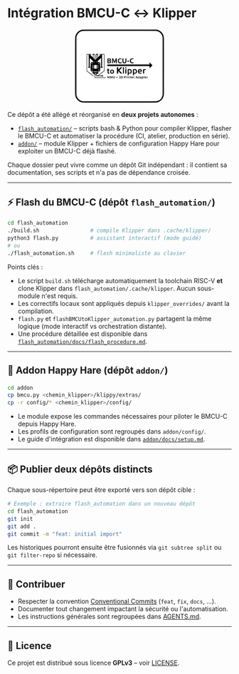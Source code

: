 # Intégration BMCU-C ↔️ Klipper

<p align="center">
  <img src="assets/bmcu_logo.svg" alt="Logo BMCU-C to Klipper" width="200" />
</p>

Ce dépôt a été allégé et réorganisé en **deux projets autonomes** :

- [`flash_automation/`](./flash_automation) – scripts bash & Python pour compiler Klipper, flasher le BMCU-C et automatiser la procédure (CI, atelier, production en série).
- [`addon/`](./addon) – module Klipper + fichiers de configuration Happy Hare pour exploiter un BMCU-C déjà flashé.

Chaque dossier peut vivre comme un dépôt Git indépendant : il contient sa documentation, ses scripts et n'a pas de dépendance croisée.

---

## ⚡️ Flash du BMCU-C (dépôt `flash_automation/`)

```bash
cd flash_automation
./build.sh                # compile Klipper dans .cache/klipper/
python3 flash.py          # assistant interactif (mode guidé)
# ou
./flash_automation.sh     # flash minimaliste au clavier
```

Points clés :

- Le script `build.sh` télécharge automatiquement la toolchain RISC-V **et** clone Klipper dans `flash_automation/.cache/klipper`. Aucun sous-module n'est requis.
- Les correctifs locaux sont appliqués depuis `klipper_overrides/` avant la compilation.
- `flash.py` et `flashBMCUtoKlipper_automation.py` partagent la même logique (mode interactif vs orchestration distante).
- Une procédure détaillée est disponible dans [`flash_automation/docs/flash_procedure.md`](./flash_automation/docs/flash_procedure.md).

---

## 🐍 Addon Happy Hare (dépôt `addon/`)

```bash
cd addon
cp bmcu.py <chemin_klipper>/klippy/extras/
cp -r config/* <chemin_klipper>/config/
```

- Le module expose les commandes nécessaires pour piloter le BMCU-C depuis Happy Hare.
- Les profils de configuration sont regroupés dans `addon/config/`.
- Le guide d'intégration est disponible dans [`addon/docs/setup.md`](./addon/docs/setup.md).

---

## 📦 Publier deux dépôts distincts

Chaque sous-répertoire peut être exporté vers son dépôt cible :

```bash
# Exemple : extraire flash_automation dans un nouveau dépôt
cd flash_automation
git init
git add .
git commit -m "feat: initial import"
```

Les historiques pourront ensuite être fusionnés via `git subtree split` ou `git filter-repo` si nécessaire.

---

## 🤝 Contribuer

- Respecter la convention [Conventional Commits](https://www.conventionalcommits.org/fr/v1.0.0/) (`feat`, `fix`, `docs`, ...).
- Documenter tout changement impactant la sécurité ou l'automatisation.
- Les instructions générales sont regroupées dans [AGENTS.md](./AGENTS.md).

---

## 📄 Licence

Ce projet est distribué sous licence **GPLv3** – voir [LICENSE](./LICENSE).
